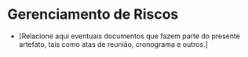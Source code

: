 # Gerenciamento de Riscos
- [Relacione aqui eventuais documentos que fazem parte do presente artefato, tais como atas de reunião, cronograma e outros.]